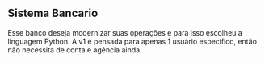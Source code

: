 ## Sistema Bancario
Esse banco deseja modernizar suas operações e para isso escolheu a linguagem Python.
A v1 é pensada para apenas 1 usuário específico, então não necessita de conta e agência ainda.
